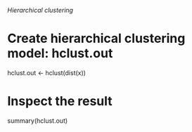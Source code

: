 *Hierarchical clustering*

# Create hierarchical clustering model: hclust.out
hclust.out <- hclust(dist(x))

# Inspect the result
summary(hclust.out)

